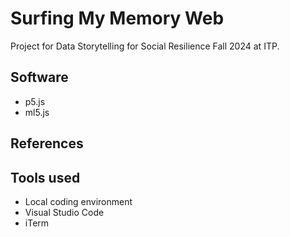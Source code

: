 # Surfing My Memory Web

Project for Data Storytelling for Social Resilience Fall 2024 at ITP.

## Software

- p5.js
- ml5.js

## References

## Tools used

- Local coding environment
- Visual Studio Code
- iTerm
